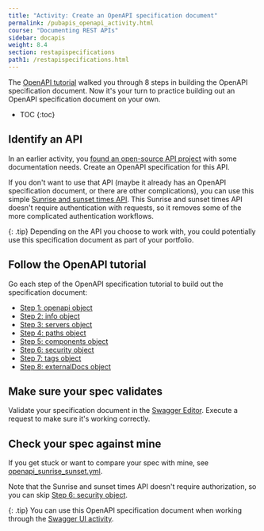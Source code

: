 ```yaml
---
title: "Activity: Create an OpenAPI specification document"
permalink: /pubapis_openapi_activity.html
course: "Documenting REST APIs"
sidebar: docapis
weight: 8.4
section: restapispecifications
path1: /restapispecifications.html
---
```


The [OpenAPI tutorial](pubapis_openapi_tutorial_overview.html) walked you through 8 steps in building the OpenAPI specification document. Now it's your turn to practice building out an OpenAPI specification document on your own.

* TOC
{:toc}

## Identify an API

In an earlier activity, you [found an open-source API project](docapis_find_open_source_project.html) with some documentation needs. Create an OpenAPI specification for this API.

If you don't want to use that API (maybe it already has an OpenAPI specification document, or there are other complications), you can use this simple [Sunrise and sunset times API](https://sunrise-sunset.org/api). This Sunrise and sunset times API doesn't require authentication with requests, so it removes some of the more complicated authentication workflows.

{: .tip}
Depending on the API you choose to work with, you could potentially use this specification document as part of your portfolio.

## Follow the OpenAPI tutorial

Go each step of the OpenAPI specification tutorial to build out the specification document:

* [Step 1: openapi object](pubapis_openapi_step1_openapi_object.html)
* [Step 2: info object](pubapis_openapi_step2_info_object.html)
* [Step 3: servers object](pubapis_openapi_step3_servers_object.html)
* [Step 4: paths object](pubapis_openapi_step4_paths_object.html)
* [Step 5: components object](pubapis_openapi_step5_components_object.html)
* [Step 6: security object](pubapis_openapi_step6_security_object.html)
* [Step 7: tags object](pubapis_openapi_step7_tags_object.html)
* [Step 8: externalDocs object](pubapis_openapi_step8_externaldocs_object.html)

## Make sure your spec validates

Validate your specification document in the [Swagger Editor](https://swagger.io/swagger-editor/). Execute a request to make sure it's working correctly.

## Check your spec against mine

If you get stuck or want to compare your spec with mine, see [openapi_sunrise_sunset.yml](http://idratherbewriting.com/learnapidoc/assets/files/swagger-sunrise-sunset/openapi_sunrise_sunset.yml).

Note that the Sunrise and sunset times API doesn't require authorization, so you can skip [Step 6: security object](pubapis_openapi_step6_security_object.html).

{: .tip}
You can use this OpenAPI specification document when working through the [Swagger UI activity](pubapis_swagger_ui_activity.html).
